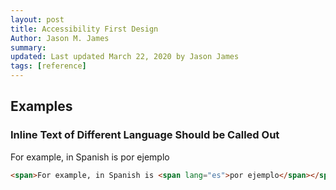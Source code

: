 ```yaml
---
layout: post
title: Accessibility First Design
Author: Jason M. James
summary: 
updated: Last updated March 22, 2020 by Jason James
tags: [reference]
---
```


## Examples

### Inline Text of Different Language Should be Called Out

<span>For example, in Spanish is <span lang="es">por ejemplo</span></span>

```html
<span>For example, in Spanish is <span lang="es">por ejemplo</span></span>
```
